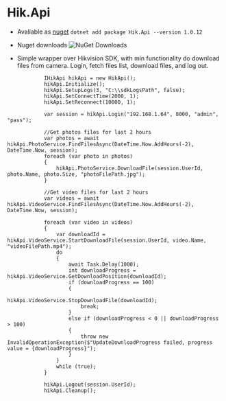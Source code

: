 # Hik.Api
* Avaliable as [nuget](https://www.nuget.org/packages/Hik.Api/) `dotnet add package Hik.Api --version 1.0.12`

* Nuget downloads ![NuGet Downloads](https://img.shields.io/nuget/dt/Hik.Api.svg)

* Simple wrapper over Hikvision SDK, with min functionality do download files from camera. Login, fetch files list, download files, and log out.

```
            IHikApi hikApi = new HikApi();
            hikApi.Initialize();
            hikApi.SetupLogs(3, "C:\\sdkLogsPath", false);
            hikApi.SetConnectTime(2000, 1);
            hikApi.SetReconnect(10000, 1);

            var session = hikApi.Login("192.168.1.64", 8000, "admin", "pass");

            //Get photos files for last 2 hours
            var photos = await hikApi.PhotoService.FindFilesAsync(DateTime.Now.AddHours(-2), DateTime.Now, session);
            foreach (var photo in photos)
            {
                hikApi.PhotoService.DownloadFile(session.UserId, photo.Name, photo.Size, "photoFilePath.jpg");
            }

            //Get video files for last 2 hours
            var videos = await hikApi.VideoService.FindFilesAsync(DateTime.Now.AddHours(-2), DateTime.Now, session);

            foreach (var video in videos)
            {
                var downloadId = hikApi.VideoService.StartDownloadFile(session.UserId, video.Name, "videoFilePath.mp4");
                do
                {
                    await Task.Delay(1000);
                    int downloadProgress = hikApi.VideoService.GetDownloadPosition(downloadId);
                    if (downloadProgress == 100)
                    {
                        hikApi.VideoService.StopDownloadFile(downloadId);
                        break;
                    }
                    else if (downloadProgress < 0 || downloadProgress > 100)
                    {
                        throw new InvalidOperationException($"UpdateDownloadProgress failed, progress value = {downloadProgress}");
                    }
                }
                while (true);
            }

            hikApi.Logout(session.UserId);
            hikApi.Cleanup();
```